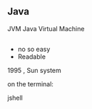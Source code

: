 ## Java

JVM Java Virtual Machine

##
* no so easy
* Readable

1995 , Sun system

on the terminal:

jshell